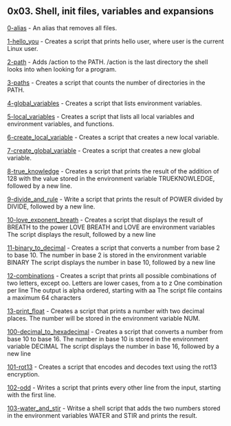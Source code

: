 ## 0x03. Shell, init files, variables and expansions

[0-alias](./0-alias) - An alias that removes all files.

[1-hello_you](./1-hello_you) - Creates a script that prints hello user, where user is the current Linux user.

[2-path](./2-path) - Adds /action to the PATH. /action is the last directory the shell looks into when looking for a program.

[3-paths](./3-paths) - Creates a script that counts the number of directories in the PATH.

[4-global_variables](./4-global_variables) - Creates a script that lists environment variables.

[5-local_variables](./5-local_variables) - Creates a script that lists all local variables and environment variables, and functions.

[6-create_local_variable](./6-create_local_variable) - Creates a script that creates a new local variable.

[7-create_global_variable](./7-create_global_variable) - Creates a script that creates a new global variable.

[8-true_knowledge](./8-true_knowledge) - Creates a script that prints the result of the addition of 128 with the value stored in the environment variable TRUEKNOWLEDGE, followed by a new line.

[9-divide_and_rule](./9-divide_and_rule) - Write a script that prints the result of POWER divided by DIVIDE, followed by a new line.

[10-love_exponent_breath](./10-love_exponent_breath) - Creates a script that displays the result of BREATH to the power LOVE
BREATH and LOVE are environment variables
The script displays the result, followed by a new line

[11-binary_to_decimal](./11-binary_to_decimal) - Creates a script that converts a number from base 2 to base 10.
The number in base 2 is stored in the environment variable BINARY
The script displays the number in base 10, followed by a new line

[12-combinations](./12-combinations) - Creates a script that prints all possible combinations of two letters, except oo.
Letters are lower cases, from a to z
One combination per line
The output is alpha ordered, starting with aa
The script file contains a maximum 64 characters

[13-print_float](./13-print_float) - Creates a script that prints a number with two decimal places.
The number will be stored in the environment variable NUM.

[100-decimal_to_hexadecimal](./100-decimal_to_hexadecimal) - Creates a script that converts a number from base 10 to base 16.
The number in base 10 is stored in the environment variable DECIMAL
The script displays the number in base 16, followed by a new line

[101-rot13](./101-rot13) - Creates a script that encodes and decodes text using the rot13 encryption.

[102-odd](./102-odd) - Writes a script that prints every other line from the input, starting with the first line.

[103-water_and_stir](./103-water_and_stir) - Writse a shell script that adds the two numbers stored in the environment variables WATER and STIR and prints the result.
